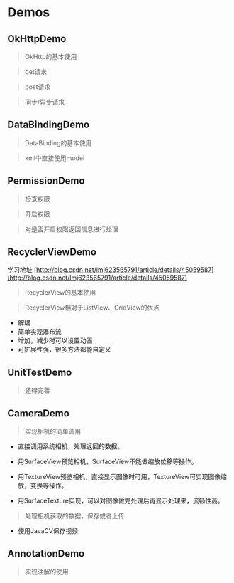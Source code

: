 # Demos #
## OkHttpDemo ##
> OkHttp的基本使用

> get请求

> post请求

> 同步/异步请求

## DataBindingDemo ##
> DataBinding的基本使用

> xml中直接使用model

## PermissionDemo ##
> 检查权限

> 开启权限

> 对是否开启权限返回信息进行处理

## RecyclerViewDemo ##
学习地址
[http://blog.csdn.net/lmj623565791/article/details/45059587](http://blog.csdn.net/lmj623565791/article/details/45059587)
> RecyclerView的基本使用

> RecyclerView相对于ListView、GridView的优点

- 解耦
- 简单实现瀑布流
- 增加，减少时可以设置动画
- 可扩展性强，很多方法都能自定义

## UnitTestDemo ##
> 还待完善

## CameraDemo ##
> 实现相机的简单调用

- 直接调用系统相机，处理返回的数据。

- 用SurfaceView预览相机，SurfaceView不能做缩放位移等操作。


- 用TextureView预览相机，直接显示图像时可用，TextureView可实现图像缩放，变换等操作。
- 用SurfaceTexture实现，可以对图像做完处理后再显示处理来，流畅性高。


> 处理相机获取的数据，保存或者上传

- 使用JavaCV保存视频


## AnnotationDemo

> 实现注解的使用
